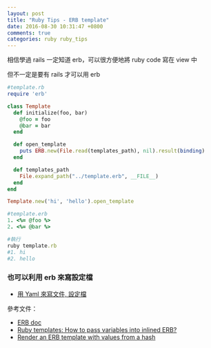 ```yaml
---
layout: post
title: "Ruby Tips - ERB template"
date: 2016-08-30 10:31:47 +0800
comments: true
categories: ruby ruby_tips
---
```


相信學過 rails 一定知道 erb，可以很方便地將 ruby code 寫在 view 中

<!-- more -->

但不一定是要有 rails 才可以用 erb

```ruby
#template.rb
require 'erb'

class Template
  def initialize(foo, bar)
    @foo = foo
    @bar = bar
  end

  def open_template
    puts ERB.new(File.read(templates_path), nil).result(binding)
  end

  def templates_path
    File.expand_path("../template.erb", __FILE__)
  end
end

Template.new('hi', 'hello').open_template
```

```ruby
#template.erb
1. <%= @foo %>
2. <%= @bar %>
```

```ruby
#執行
ruby template.rb
#1. hi
#2. hello
```
### 也可以利用 erb 來寫設定檔

* [用 Yaml 來寫文件, 設定檔](http://mgleon08.github.io/blog/2016/02/07/yaml/)

參考文件：  

* [ERB doc](http://ruby-doc.org/stdlib-2.3.1/libdoc/erb/rdoc/ERB.html)
* [Ruby templates: How to pass variables into inlined ERB?](http://stackoverflow.com/questions/1338960/ruby-templates-how-to-pass-variables-into-inlined-erb)  
* [Render an ERB template with values from a hash](http://stackoverflow.com/questions/8954706/render-an-erb-template-with-values-from-a-hash)

